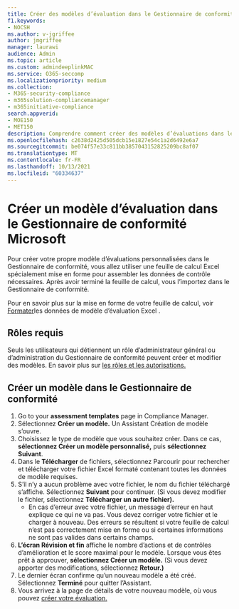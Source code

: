 ```yaml
---
title: Créer des modèles d’évaluation dans le Gestionnaire de conformité Microsoft
f1.keywords:
- NOCSH
ms.author: v-jgriffee
author: jmgriffee
manager: laurawi
audience: Admin
ms.topic: article
ms.custom: admindeeplinkMAC
ms.service: O365-seccomp
ms.localizationpriority: medium
ms.collection:
- M365-security-compliance
- m365solution-compliancemanager
- m365initiative-compliance
search.appverid:
- MOE150
- MET150
description: Comprendre comment créer des modèles d’évaluations dans le Gestionnaire de conformité Microsoft. Créez et modifiez des modèles à l’aide d’un fichier Excel formaté.
ms.openlocfilehash: c2638d2425d505dcb15e1827e54c1a2d6492e6a7
ms.sourcegitcommit: be074f57e33c811bb3857043152825209bc8af07
ms.translationtype: MT
ms.contentlocale: fr-FR
ms.lasthandoff: 10/13/2021
ms.locfileid: "60334637"
---
```

# <a name="create-an-assessment-template-in-microsoft-compliance-manager"></a>Créer un modèle d’évaluation dans le Gestionnaire de conformité Microsoft

Pour créer votre propre modèle d’évaluations personnalisées dans le Gestionnaire de conformité, vous allez utiliser une feuille de calcul Excel spécialement mise en forme pour assembler les données de contrôle nécessaires. Après avoir terminé la feuille de calcul, vous l’importez dans le Gestionnaire de conformité.

Pour en savoir plus sur la mise en forme de votre feuille de calcul, voir [Formater](compliance-manager-templates-format-excel.md)les données de modèle d’évaluation Excel .

## <a name="required-roles"></a>Rôles requis

Seuls les utilisateurs qui détiennent un rôle d’administrateur général ou d’administration du Gestionnaire de conformité peuvent créer et modifier des modèles. En savoir plus sur [les rôles et les autorisations.](compliance-manager-setup.md#set-user-permissions-and-assign-roles)

## <a name="create-new-template-in-compliance-manager"></a>Créer un modèle dans le Gestionnaire de conformité

1. Go to your **assessment templates** page in Compliance Manager.
2. Sélectionnez **Créer un modèle.** Un Assistant Création de modèle s’ouvre.
3. Choisissez le type de modèle que vous souhaitez créer. Dans ce cas, **sélectionnez Créer un modèle personnalisé,** puis **sélectionnez Suivant**.
4. Dans le **Télécharger** de fichiers,  sélectionnez Parcourir pour rechercher et télécharger votre fichier Excel formaté contenant toutes les données de modèle requises.
5. S’il n’y a aucun problème avec votre fichier, le nom du fichier téléchargé s’affiche. Sélectionnez **Suivant** pour continuer. (Si vous devez modifier le fichier, sélectionnez **Télécharger un autre fichier).**
    - En cas d’erreur avec votre fichier, un message d’erreur en haut explique ce qui ne va pas. Vous devez corriger votre fichier et le charger à nouveau. Des erreurs se résultent si votre feuille de calcul n’est pas correctement mise en forme ou si certaines informations ne sont pas valides dans certains champs.
6. **L’écran Révision et fin** affiche le nombre d’actions et de contrôles d’amélioration et le score maximal pour le modèle. Lorsque vous êtes prêt à approuver, **sélectionnez Créer un modèle.** (Si vous devez apporter des modifications, sélectionnez **Retour.)**
7. Le dernier écran confirme qu’un nouveau modèle a été créé. Sélectionnez **Terminé** pour quitter l’Assistant.
8. Vous arrivez à la page de détails de votre nouveau modèle, où vous pouvez [créer votre évaluation.](compliance-manager-assessments.md#create-assessments)
